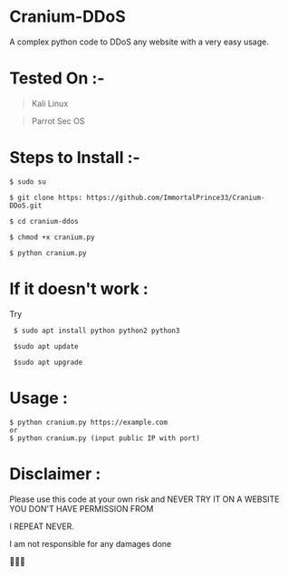 # Cranium-DDoS
A complex python code to DDoS any website with a very easy usage.



# Tested On :- 
  > Kali Linux
  
  > Parrot Sec OS 



# Steps to Install :- 

    $ sudo su

    $ git clone https: https://github.com/ImmortalPrince33/Cranium-DDoS.git

    $ cd cranium-ddos

    $ chmod +x cranium.py

    $ python cranium.py



# If it doesn't work :

Try

     $ sudo apt install python python2 python3

     $sudo apt update

     $sudo apt upgrade



# Usage :

    $ python cranium.py https://example.com 
    or
    $ python cranium.py (input public IP with port)



# Disclaimer :

Please use this code at your own risk and NEVER TRY IT ON A WEBSITE YOU DON'T HAVE PERMISSION FROM 

I REPEAT NEVER.

I am not responsible for any damages done




🖤🖤🖤

